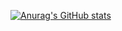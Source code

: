[![Anurag's GitHub stats](https://github-readme-stats.vercel.app/api?username=Kinashii&theme=dracula)](https://github.com/anuraghazra/github-readme-stats)
